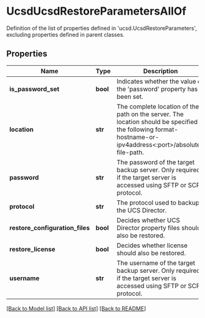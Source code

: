 # UcsdUcsdRestoreParametersAllOf

Definition of the list of properties defined in 'ucsd.UcsdRestoreParameters', excluding properties defined in parent classes.
## Properties
Name | Type | Description | Notes
------------ | ------------- | ------------- | -------------
**is_password_set** | **bool** | Indicates whether the value of the &#39;password&#39; property has been set. | [optional] [readonly] 
**location** | **str** | The complete location of the path on the server. The location should be specified in the following format- hostname-or-ipv4address&lt;:port&gt;/absolute-file-path. | [optional] 
**password** | **str** | The password of the target backup server. Only required if the target server is accessed using SFTP or SCP protocol. | [optional] 
**protocol** | **str** | The protocol used to backup the UCS Director. | [optional] 
**restore_configuration_files** | **bool** | Decides whether UCS Director property files should also be restored. | [optional] 
**restore_license** | **bool** | Decides whether license should also be restored. | [optional] 
**username** | **str** | The username of the target backup server. Only required if the target server is accessed using SFTP or SCP protocol. | [optional] 

[[Back to Model list]](../README.md#documentation-for-models) [[Back to API list]](../README.md#documentation-for-api-endpoints) [[Back to README]](../README.md)


